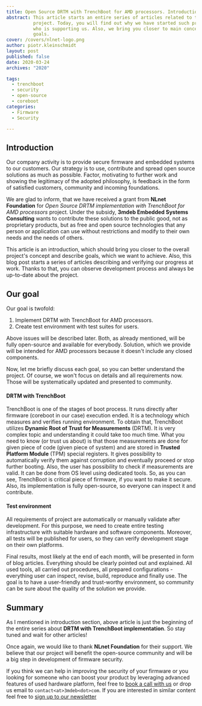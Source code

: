 ```yaml
---
title: Open Source DRTM with TrenchBoot for AMD processors. Introduction.
abstract: This article starts an entire series of articles related to title
          project. Today, you will find out why we have started such project and
          who is supporting us. Also, we bring you closer to main concept and
          goals.
cover: /covers/nlnet-logo.png
author: piotr.kleinschmidt
layout: post
published: false
date: 2020-03-24
archives: "2020"

tags:
  - trenchboot
  - security
  - open-source
  - coreboot
categories:
  - Firmware
  - Security

---
```


## Introduction

Our company activity is to provide secure firmware and embedded systems to our
customers. Our strategy is to use, contribute and spread open source solutions
as much as possible. Factor, motivating to further work and showing the
legitimacy of the adopted philosophy, is feedback in the form of satisfied
customers, community and incoming foundations.

We are glad to inform, that we have received a grant from  **NLnet Foundation**
for *Open Source DRTM implementation with TrenchBoot for AMD processors*
project. Under the subsidy, **3mdeb Embedded Systems Consulting** wants to
contribute these solutions to the public good, not as proprietary products, but
as free and open source technologies that any person or application can use
without restrictions and modify to their own needs and the needs of others.

This article is an introduction, which should bring you closer to the overall
project's concept and describe goals, which we want to achieve. Also, this blog
post starts a series of articles describing and verifying our progress at work.
Thanks to that, you can observe development process and always be up-to-date
about the project.

## Our goal

Our goal is twofold:
1. Implement DRTM with TrenchBoot for AMD processors.
2. Create test environment with test suites for users.

Above issues will be described later. Both, as already mentioned, will be fully
open-source and available for everybody. Solution, which we provide will be
intended for AMD processors because it doesn't include any closed
components.

Now, let me briefly discuss each goal, so you can better understand the project.
Of course, we won't focus on details and all requirements now. Those will be
systematically updated and presented to community.

#### DRTM with TrenchBoot

TrenchBoot is one of the stages of boot process. It runs directly after firmware
(coreboot in our case) execution ended. It is a technology which measures and
verifies running environment. To obtain that, TrenchBoot utilizes **Dynamic Root
of Trust for Measurements** (DRTM). It is very complex topic and understanding
it could take too much time. What you need to know (or trust us about) is that
those measurements are done for given piece of code (given piece of system) and
are stored in **Trusted Platform Module** (TPM) special registers. It gives
possibility to automatically verify them against corruption and eventually
proceed or stop further booting. Also, the user has possibility to check if
measurements are valid. It can be done from OS level using dedicated tools. So,
as you can see, TrenchBoot is critical piece of firmware, if you want to make it
secure. Also, its implementation is fully open-source, so everyone can inspect
it and contribute.

#### Test environment

All requirements of project are automatically or manually validate after
development. For this purpose, we need to create entire testing infrastructure
with suitable hardware and software components. Moreover, all tests will be
published for users, so they can verify development stage on their own
platforms.

Final results, most likely at the end of each month, will be presented in form
of blog articles. Everything should be clearly pointed out and explained. All
used tools, all carried out procedures, all prepared configurations - everything
user can inspect, revise, build, reproduce and finally use. The goal is to have
a user-friendly and trust-worthy environment, so community can be sure about the
quality of the solution we provide.

## Summary

As I mentioned in introduction section, above article is just the beginning of
the entire series about **DRTM with TrenchBoot implementation**. So stay tuned
and wait for other articles!

Once again, we would like to thank **NLnet Foundation** for their support. We
believe that our project will benefit the open-source community and will be a
big step in development of firmware security.

If you think we can help in improving the security of your firmware or you
looking for someone who can boost your product by leveraging advanced features
of used hardware platform, feel free to [book a call with
us](https://calendly.com/3mdeb/consulting-remote-meeting) or drop us email to
`contact<at>3mdeb<dot>com`. If you are interested in similar content feel free
to [sign up to our newsletter](http://eepurl.com/gfoekD)
